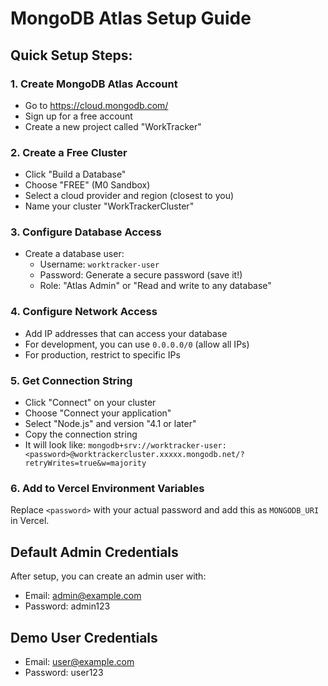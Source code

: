 # MongoDB Atlas Setup Guide

## Quick Setup Steps:

### 1. Create MongoDB Atlas Account
- Go to https://cloud.mongodb.com/
- Sign up for a free account
- Create a new project called "WorkTracker"

### 2. Create a Free Cluster
- Click "Build a Database"
- Choose "FREE" (M0 Sandbox)
- Select a cloud provider and region (closest to you)
- Name your cluster "WorkTrackerCluster"

### 3. Configure Database Access
- Create a database user:
  - Username: `worktracker-user`
  - Password: Generate a secure password (save it!)
  - Role: "Atlas Admin" or "Read and write to any database"

### 4. Configure Network Access
- Add IP addresses that can access your database
- For development, you can use `0.0.0.0/0` (allow all IPs)
- For production, restrict to specific IPs

### 5. Get Connection String
- Click "Connect" on your cluster
- Choose "Connect your application"
- Select "Node.js" and version "4.1 or later"
- Copy the connection string
- It will look like: `mongodb+srv://worktracker-user:<password>@worktrackercluster.xxxxx.mongodb.net/?retryWrites=true&w=majority`

### 6. Add to Vercel Environment Variables
Replace `<password>` with your actual password and add this as `MONGODB_URI` in Vercel.

## Default Admin Credentials
After setup, you can create an admin user with:
- Email: admin@example.com
- Password: admin123

## Demo User Credentials  
- Email: user@example.com
- Password: user123

